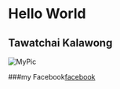 # Hello World
## Tawatchai Kalawong
![MyPic](https://gitlab.com/uploads/-/system/user/avatar/6669974/avatar.png?width=400)

###my Facebook[facebook](https://www.facebook.com/profile.php?id=100003103398989)
